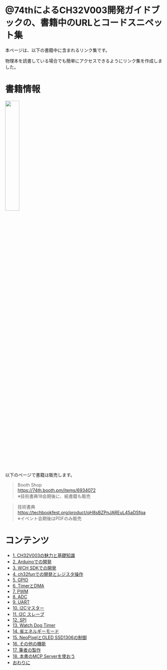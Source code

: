 # @74thによるCH32V003開発ガイドブックの、書籍中のURLとコードスニペット集

本ページは、以下の書籍中に含まれるリンク集です。

物理本を読書している場合でも簡単にアクセスできるようにリンク集を作成しました。

# 書籍情報

<img src="./img/ebook.png" width="30%"/>

以下のページで書籍は販売します。

> Booth Shop<br/>https://74th.booth.pm/items/6934072<br/>※技術書典18会期後に、紙書籍も販売

> 技術書典<br/>https://techbookfest.org/product/qH8sBZPnJAREuL45aDSfpa<br/>※イベント会期後はPDFのみ販売

# コンテンツ

- [1. CH32V003の魅力と基礎知識](./1-whats.md)
- [2. Arduinoでの開発](./2-arduino.md)
- [3. WCH SDKでの開発](./3-wch_sdk.md)
- [4. ch32funでの開発とレジスタ操作](./4-ch32fun.md)
- [5. GPIO](5-gpio.md)
- [6. TimerとDMA](./6-dma_timer.md)
- [7. PWM](./7-pwm.md)
- [8. ADC](./8-adc.md)
- [9. UART](./9-uart.md)
- [10. I2Cマスター](./10-i2c_master.md)
- [11. I2C スレーブ](./11-i2c_slave.md)
- [12. SPI](./12-spi.md)
- [13. Watch Dog Timer](./13-watchdogtimer.md)
- [14. 省エネルギーモード](./14-sleep_standby.md)
- [15. NeoPixelとOLED SSD1306の制御](./15-modules.md)
- [16. その他の機能](./16-others.md)
- [17. 筆者の製作](./17-product.md)
- [18. 本書のMCP Serverを使おう](./18-mcp_server.md)
- [おわりに](./99-epilogue.md)
